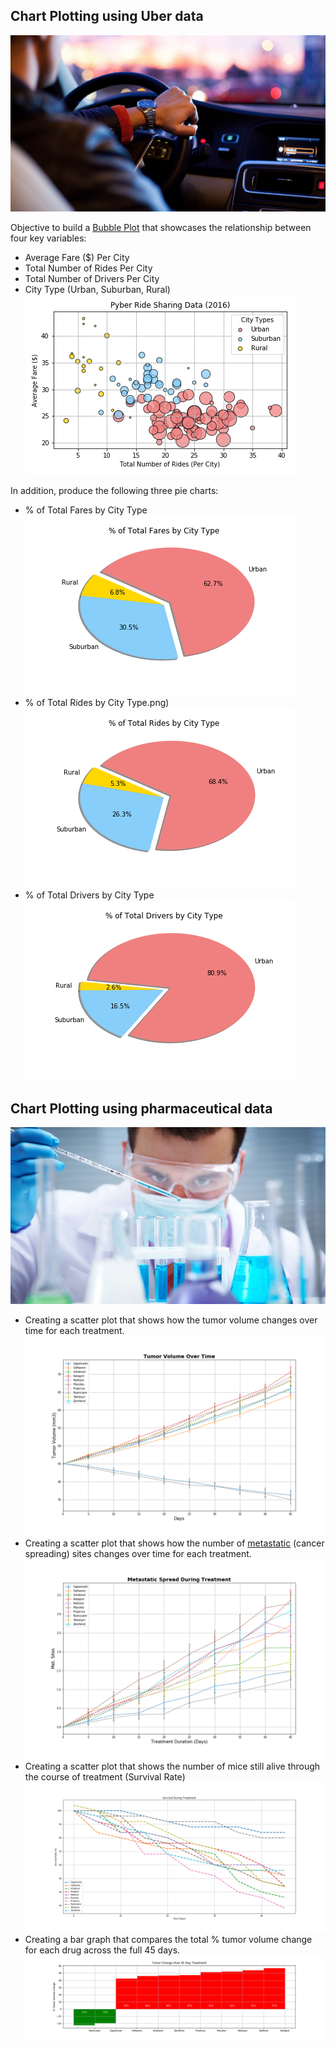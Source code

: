 ## Chart Plotting using Uber data

![Ride](Images/Ride.png)

Objective to build a [Bubble Plot](https://en.wikipedia.org/wiki/Bubble_chart) that showcases the relationship between four key variables:

* Average Fare ($) Per City
* Total Number of Rides Per City
* Total Number of Drivers Per City
* City Type (Urban, Suburban, Rural)
![bubblechart](Images/Pyber_bubble_chart.png)

In addition, produce the following three pie charts:

* % of Total Fares by City Type
![cityfares](Images/Pyber_pie_fares.png)
* % of Total Rides by City Type.png)
![cityride](Images/Pyber_pie_rides.png)
* % of Total Drivers by City Type
![drivers](Images/Pyber_pie_drivers.png)

## Chart Plotting using pharmaceutical data

![Laboratory](Images/Laboratory.jpg)

* Creating a scatter plot that shows how the tumor volume changes over time for each treatment.
![volchg](Images/tumor_vol.png)
* Creating a scatter plot that shows how the number of [metastatic](https://en.wikipedia.org/wiki/Metastasis) (cancer spreading) sites changes over time for each treatment.
![metasites](Images/meta_sprd.png)
* Creating a scatter plot that shows the number of mice still alive through the course of treatment (Survival Rate)
![survival](Images/survival.png)
* Creating a bar graph that compares the total % tumor volume change for each drug across the full 45 days.
![pertchg](Images/tumorchg.png)
